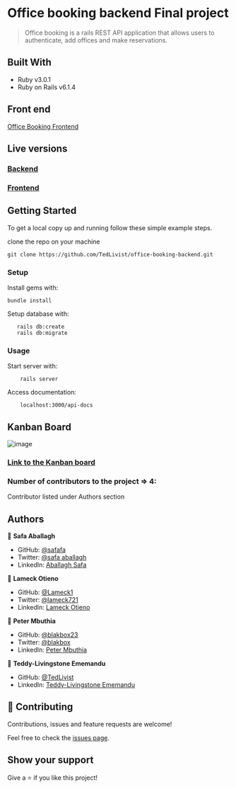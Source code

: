 # Office booking backend Final project

> Office booking is a rails REST API application that allows users to authenticate, add offices and make reservations.

## Built With

- Ruby v3.0.1
- Ruby on Rails v6.1.4

## Front end

[Office Booking Frontend ](https://github.com/TedLivist/office-booking-frontend)

## Live versions
### [Backend](https://office-booking.herokuapp.com/api-docs/index.html)
### [Frontend](https://office-booking.netlify.app/)

## Getting Started

To get a local copy up and running follow these simple example steps.

clone the repo on your machine 

```
git clone https://github.com/TedLivist/office-booking-backend.git
```

### Setup

Install gems with:

```
bundle install
```

Setup database with:

```
   rails db:create
   rails db:migrate
```
### Usage

Start server with:

```
    rails server
```

Access documentation:

```
    localhost:3000/api-docs
```

## Kanban Board
![image](https://user-images.githubusercontent.com/45002654/143440803-7f272436-d861-4e40-98e5-b01f304eda9f.png)

### [Link to the Kanban board](https://github.com/users/TedLivist/projects/1)

### Number of contributors to the project => 4:
Contributor listed under Authors section


## Authors

 👤 **Safa Aballagh**

- GitHub: [@safafa](https://github.com/safafa)
- Twitter: [@safa aballagh](https://twitter.com/Aballagh_S)
- LinkedIn: [Aballagh Safa](https://www.linkedin.com/in/aballaghsafa/)

 👤 **Lameck Otieno**

- GitHub: [@Lameck1](https://github.com/Lameck1)
- Twitter: [@lameck721](https://twitter.com/lameck721)
- LinkedIn: [Lameck Otieno](https://www.linkedin.com/in/lameck-otieno/)

 👤 **Peter Mbuthia**

- GitHub: [@blakbox23](https://github.com/blakbox23)
- Twitter: [@blakbox](https://twitter.com/blakbox23)
- LinkedIn: [Peter Mbuthia](https://www.linkedin.com/in/peter-mbuthia/)

👤 **Teddy-Livingstone Ememandu**

- GitHub: [@TedLivist](https://github.com/TedLivist)
- LinkedIn: [Teddy-Livingstone Ememandu](https://www.linkedin.com/in/tememandu/)




## 🤝 Contributing

Contributions, issues and feature requests are welcome!

Feel free to check the [issues page](issues/).

## Show your support

Give a ⭐️ if you like this project!

